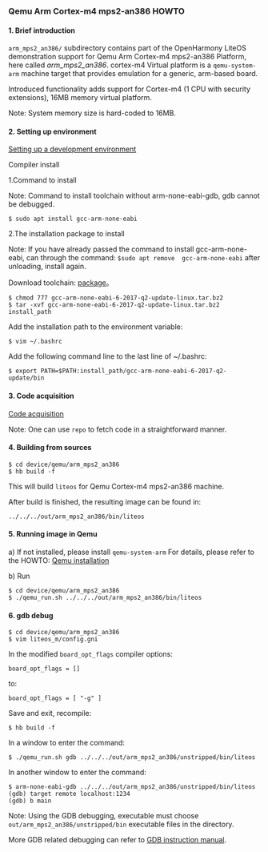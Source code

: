 ### Qemu Arm Cortex-m4 mps2-an386 HOWTO

#### 1. Brief introduction
`arm_mps2_an386/` subdirectory contains part of the OpenHarmony LiteOS demonstration support for Qemu Arm Cortex-m4 mps2-an386 Platform,
here called *arm_mps2_an386*.
cortex-m4 Virtual platform is a `qemu-system-arm` machine target that provides emulation
for a generic, arm-based board.

Introduced functionality adds support for Cortex-m4 (1 CPU with security extensions), 16MB memory virtual platform.

Note: System memory size is hard-coded to 16MB.

#### 2. Setting up environment

[Setting up a development environment](https://gitee.com/openharmony/docs/blob/HEAD/en/device-dev/quick-start/quickstart-lite-env-setup.md)

Compiler install

1.Command to install

Note: Command to install toolchain without arm-none-eabi-gdb, gdb cannot be debugged.

```
$ sudo apt install gcc-arm-none-eabi
```

2.The installation package to install

Note: If you have already passed the command to install gcc-arm-none-eabi, can through the command: `$sudo apt remove 
gcc-arm-none-eabi` after unloading, install again.

Download toolchain: [package](https://armkeil.blob.core.windows.net/developer/Files/downloads/gnu-rm/6-2017q2/gcc-arm-none-eabi-6-2017-q2-update-linux.tar.bz2)。

```
$ chmod 777 gcc-arm-none-eabi-6-2017-q2-update-linux.tar.bz2
$ tar -xvf gcc-arm-none-eabi-6-2017-q2-update-linux.tar.bz2 install_path
```

Add the installation path to the environment variable:

```
$ vim ~/.bashrc
```

Add the following command line to the last line of ~/.bashrc:

```
$ export PATH=$PATH:install_path/gcc-arm-none-eabi-6-2017-q2-update/bin
```

#### 3. Code acquisition

[Code acquisition](https://gitee.com/openharmony/docs/blob/HEAD/en/device-dev/get-code/sourcecode-acquire.md)

Note: One can use `repo` to fetch code in a straightforward manner.

#### 4. Building from sources

```
$ cd device/qemu/arm_mps2_an386
$ hb build -f
```

This will build `liteos` for Qemu Cortex-m4 mps2-an386 machine.


After build is finished, the resulting image can be found in:
```
../../../out/arm_mps2_an386/bin/liteos
```
#### 5. Running image in Qemu

a) If not installed, please install `qemu-system-arm`
For details, please refer to the HOWTO: [Qemu installation](https://gitee.com/openharmony/device_qemu/blob/HEAD/README.md)

b) Run

```
$ cd device/qemu/arm_mps2_an386
$ ./qemu_run.sh ../../../out/arm_mps2_an386/bin/liteos
```

#### 6. gdb debug

```
$ cd device/qemu/arm_mps2_an386
$ vim liteos_m/config.gni
```

In the modified `board_opt_flags` compiler options:

```
board_opt_flags = []
```
to:

```
board_opt_flags = [ "-g" ]
```

Save and exit, recompile:

```
$ hb build -f
```

In a window to enter the command:

```
$ ./qemu_run.sh gdb ../../../out/arm_mps2_an386/unstripped/bin/liteos
```

In another window to enter the command:

```
$ arm-none-eabi-gdb ../../../out/arm_mps2_an386/unstripped/bin/liteos
(gdb) target remote localhost:1234
(gdb) b main
```

Note: Using the GDB debugging, executable must choose `out/arm_mps2_an386/unstripped/bin` executable files in the
directory.

More GDB related debugging can refer to [GDB instruction manual](https://sourceware.org/gdb/current/onlinedocs/gdb).
